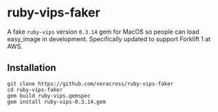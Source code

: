 # ruby-vips-faker

A fake `ruby-vips` version `0.3.14` gem for MacOS so people can load easy_image in development. Specifically updated to support Forklift 1 at AWS.

## Installation

```
git clone https://github.com/veracross/ruby-vips-faker
cd ruby-vips-faker
gem build ruby-vips.gemspec
gem install ruby-vips-0.3.14.gem
```
